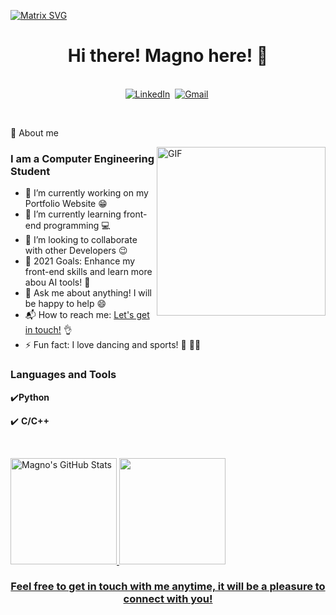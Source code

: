   [![Matrix SVG](https://raw.githubusercontent.com/rodrigograca31/rodrigograca31/master/matrix.svg)](https://www.youtube.com/watch?v=SDkAGkd4NLc) 
<div>
  
<p>
  <h1 align="center"><b>Hi there! Magno here! 👋</b></h1>
</p>

<a href="https://github.com/magnoClovis"> </a>

<p align="center">
<br>
<a href="https://www.linkedin.com/in/clovismagno"><img src="https://img.shields.io/badge/linkedin-%230077B5.svg?&style=for-the-badge&logo=linkedin&logoColor=white" alt="LinkedIn" /></a>&nbsp;
<a href="mailto:clovismagno45@gmail.com?subject=Hello%20Magno"> <img src="https://img.shields.io/badge/gmail-%23D14836.svg?&style=for-the-badge&logo=gmail&logoColor=white" alt="Gmail"/></a>&nbsp;
<!--<a href="https://kkvanonymous.github.io/"><img alt="Website" src="https://img.shields.io/website?style=for-the-badge&up_message=portfolio&url=https%3A%2F%2Fkkvanonymous.github.io%2F"></a>-->
</p>

<br>

💬 
About me

<img align="right" height="270px" alt="GIF" src="https://i.pinimg.com/originals/e4/26/70/e426702edf874b181aced1e2fa5c6cde.gif" />

### I am a Computer Engineering Student
- 🔭 I’m currently working on my Portfolio Website :grin:
- 🌱 I’m currently learning front-end programming :computer: 
- 👯 I’m looking to collaborate with other Developers :wink:
- 🥅 2021 Goals: Enhance my front-end skills and learn more abou AI tools! :robot:
- 💬 Ask me about anything! I will be happy to help :smile:
- 📬 How to reach me: [Let's get in touch!](https://www.linkedin.com/in/clovismagno) :ok_hand:
- ⚡ Fun fact: I love dancing and sports! :man_dancing: :swimming_man:


### Languages and Tools

✔️**Python**
 
✔️ **C/C++**

<br>

 
</p>
<div>
<a href="https://github.com/magnoClovis">
<img height="170em"  src="https://github-readme-stats.vercel.app/api?username=magnoClovis&show_icons=true&&theme=great-gatsby&include_all_commits=true&count_private=true" alt = "Magno's GitHub Stats"/> 
<img height="170em"  src="https://github-readme-stats.vercel.app/api/top-langs/?username=magnoClovis&layout=compact&langs_count=7&theme=great-gatsby"/>
</div>

<h3 align="center">Feel free to get in touch with me anytime, it will be a pleasure to connect with you!</h3>
